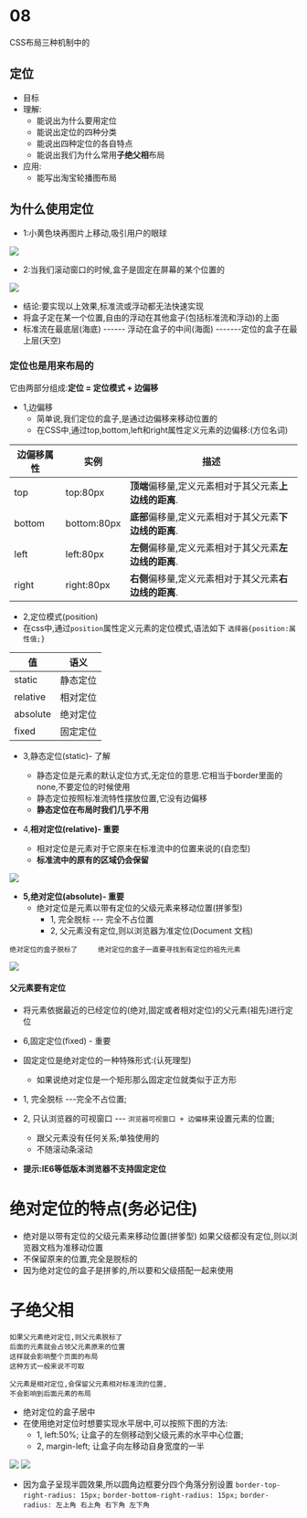# 08
CSS布局三种机制中的
## 定位
+ 目标
+ 理解:
    + 能说出为什么要用定位
    + 能说出定位的四种分类
    + 能说出四种定位的各自特点
    + 能说出我们为什么常用**子绝父相**布局
+ 应用:
    + 能写出淘宝轮播图布局

## 为什么使用定位
+ 1:小黄色块再图片上移动,吸引用户的眼球

![](../img/%E5%AE%9A%E4%BD%8D.png)

+ 2:当我们滚动窗口的时候,盒子是固定在屏幕的某个位置的

![](../img/%E5%AE%9A%E4%BD%8D1.png)

+ 结论:要实现以上效果,标准流或浮动都无法快速实现
+ 将盒子定在某一个位置,自由的浮动在其他盒子(包括标准流和浮动)的上面
+ 标准流在最底层(海底) ------ 浮动在盒子的中间(海面) -------定位的盒子在最上层(天空)

### 定位也是用来布局的
它由两部分组成:**定位 = 定位模式 + 边偏移**
+ 1,边偏移 
    + 简单说,我们定位的盒子,是通过边偏移来移动位置的
    + 在CSS中,通过top,bottom,left和right属性定义元素的边偏移:(方位名词)

|边偏移属性|实例|描述|
|-|-|-|
|top|top:80px|**顶端**偏移量,定义元素相对于其父元素**上边线的距离**.|
|bottom|bottom:80px|**底部**偏移量,定义元素相对于其父元素**下边线的距离**.|
|left|left:80px|**左侧**偏移量,定义元素相对于其父元素**左边线的距离**.|
|right|right:80px|**右侧**偏移量,定义元素相对于其父元素**右边线的距离**.|

+ 2,定位模式(position)
+ 在css中,通过`position`属性定义元素的定位模式,语法如下
    `选择器{position:属性值;}`

|值|语义|
|-|-|
|static|静态定位
|relative|相对定位
|absolute|绝对定位
|fixed|固定定位

+ 3,静态定位(static)- 了解
    + 静态定位是元素的默认定位方式,无定位的意思.它相当于border里面的none,不要定位的时候使用
    + 静态定位按照标准流特性摆放位置,它没有边偏移
    + **静态定位在布局时我们几乎不用**

+ 4,**相对定位(relative)- 重要**
    + 相对定位是元素对于它原来在标准流中的位置来说的(自恋型)
    + **标准流中的原有的区域仍会保留**

![](../img/%E7%9B%B8%E5%AF%B9%E5%AE%9A%E4%BD%8D.png)

+ **5,绝对定位(absolute)- 重要**
    + 绝对定位是元素以带有定位的父级元素来移动位置(拼爹型)
        + 1, 完全脱标 --- 完全不占位置
        + 2, 父元素没有定位,则以浏览器为准定位(Document 文档)

` 绝对定位的盒子脱标了    
绝对定位的盒子一直要寻找到有定位的祖先元素  `

![](../img/%E7%BB%9D%E5%AF%B9%E5%AE%9A%E4%BD%8D.png)

#### 父元素要有定位
+ 将元素依据最近的已经定位的(绝对,固定或者相对定位)的父元素(祖先)进行定位

+ 6,固定定位(fixed) - 重要
+ 固定定位是绝对定位的一种特殊形式:(认死理型)
    + 如果说绝对定位是一个矩形那么固定定位就类似于正方形
+ 1, 完全脱标 ---完全不占位置;
+ 2, 只认浏览器的可视窗口 --- `浏览器可视窗口 + 边偏移`来设置元素的位置;
    + 跟父元素没有任何关系;单独使用的
    + 不随滚动条滚动
+ **提示:IE6等低版本浏览器不支持固定定位**

# 绝对定位的特点(务必记住)
+ 绝对是以带有定位的父级元素来移动位置(拼爹型) 如果父级都没有定位,则以浏览器文档为准移动位置
+ 不保留原来的位置,完全是脱标的
+ 因为绝对定位的盒子是拼爹的,所以要和父级搭配一起来使用

# **子绝父相**
    如果父元素绝对定位,则父元素脱标了
    后面的元素就会占领父元素原来的位置
    这样就会影响整个页面的布局 
    这种方式一般来说不可取

    父元素是相对定位,会保留父元素相对标准流的位置,
    不会影响到后面元素的布局
+ 绝对定位的盒子居中
+ 在使用绝对定位时想要实现水平居中,可以按照下图的方法:
    + 1, left:50%; 让盒子的左侧移动到父级元素的水平中心位置;
    + 2, margin-left; 让盒子向左移动自身宽度的一半

![](../img/%E5%AE%9A%E4%BD%8D%E6%89%A9%E5%B1%951.png)
![](../img/%E5%AE%9A%E4%BD%8D%E6%89%A9%E5%B1%95%E5%9E%82%E7%9B%B4%E5%B1%85%E4%B8%AD.png)


+ 因为盒子呈现半圆效果,所以圆角边框要分四个角落分别设置
`border-top-right-radius: 15px;`
`border-bottom-right-radius: 15px;`
`border-radius: 左上角 右上角 右下角 左下角`